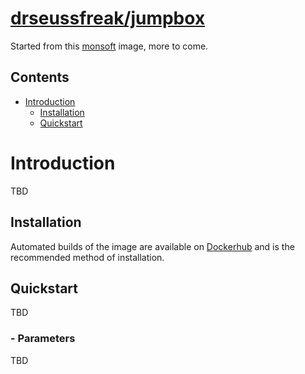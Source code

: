# [drseussfreak/jumpbox](https://hub.docker.com/r/drseussfreak/jumpbox)

Started from this [monsoft](https://github.com/monsoft/ssh-docker-jumpbox) image, more to come.

## Contents
- [Introduction](#introduction)
  - [Installation](#installation)
  - [Quickstart](#quickstart)

# Introduction

TBD

## Installation

Automated builds of the image are available on [Dockerhub](https://hub.docker.com/r/drseussfreak/jumpbox) and is the recommended method of installation.

## Quickstart

TBD

### - Parameters
TBD
